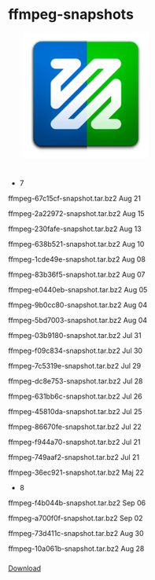 # ffmpeg-snapshots

<img style="float: top; margin-left: 30px; margin-bottom: 20px;" width="256" height="256" src="assets/logo.png" align="top">

###

- 7

ffmpeg-67c15cf-snapshot.tar.bz2 Aug 21

ffmpeg-2a22972-snapshot.tar.bz2 Aug 15

ffmpeg-230fafe-snapshot.tar.bz2 Aug 13

ffmpeg-638b521-snapshot.tar.bz2 Aug 10

ffmpeg-1cde49e-snapshot.tar.bz2 Aug 08

ffmpeg-83b36f5-snapshot.tar.bz2 Aug 07

ffmpeg-e0440eb-snapshot.tar.bz2 Aug 05

ffmpeg-9b0cc80-snapshot.tar.bz2 Aug 04

ffmpeg-5bd7003-snapshot.tar.bz2 Aug 04

ffmpeg-03b9180-snapshot.tar.bz2 Jul 31

ffmpeg-f09c834-snapshot.tar.bz2 Jul 30

ffmpeg-7c5319e-snapshot.tar.bz2 Jul 29

ffmpeg-dc8e753-snapshot.tar.bz2 Jul 28

ffmpeg-631bb6c-snapshot.tar.bz2 Jul 26

ffmpeg-45810da-snapshot.tar.bz2 Jul 25

ffmpeg-86670fe-snapshot.tar.bz2 Jul 22

ffmpeg-f944a70-snapshot.tar.bz2 Jul 21

ffmpeg-749aaf2-snapshot.tar.bz2 Jul 21

ffmpeg-36ec921-snapshot.tar.bz2 Maj 22

- 8

ffmpeg-f4b044b-snapshot.tar.bz2 Sep 06

ffmpeg-a700f0f-snapshot.tar.bz2 Sep 02

ffmpeg-73d411c-snapshot.tar.bz2 Aug 30

ffmpeg-10a061b-snapshot.tar.bz2 Aug 28

###

[Download](https://github.com/AcoUk/ffmpeg-snapshots/releases)
